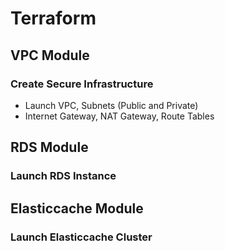 # Terraform

## VPC Module
### Create Secure Infrastructure  
- Launch VPC, Subnets (Public and Private)  
- Internet Gateway, NAT Gateway, Route Tables  

## RDS Module
### Launch RDS Instance

## Elasticcache Module
### Launch Elasticcache Cluster